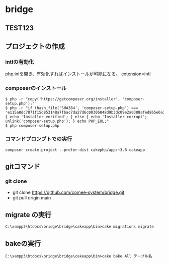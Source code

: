# bridge
## TEST123

## プロジェクトの作成
### intlの有効化
php.iniを開き、有効化すればインストールが可能になる。
extension=intl

### composerのインストール
```
$ php -r "copy('https://getcomposer.org/installer', 'composer-setup.php');"
$ php -r "if (hash_file('SHA384', 'composer-setup.php') === 'e115a8dc7871f15d853148a7fbac7da27d6c0030b848d9b3dc09e2a0388afed865e6a3d6b3c0fad45c48e2b5fc1196ae') { echo 'Installer verified'; } else { echo 'Installer corrupt'; unlink('composer-setup.php'); } echo PHP_EOL;"
$ php composer-setup.php
```

### コマンドプロンプトでの実行
```
composer create-project --prefer-dist cakephp/app:~3.8 cakeapp
```

## gitコマンド
### git clone
- git clone https://github.com/comee-system/bridge.git
- git pull origin main

## migrate の実行
`C:\xampp3\htdocs\bridge\bridge\cakeapp\bin>cake migrations migrate`

## bakeの実行
`C:\xampp3\htdocs\bridge\bridge\cakeapp\bin>cake bake All テーブル名`

